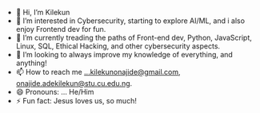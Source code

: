 - 👋 Hi, I’m Kilekun
- 👀 I’m interested in Cybersecurity, starting to explore AI/ML, and i also enjoy Frontend dev for fun.
- 🌱 I’m currently treading the paths of Front-end dev, Python, JavaScript, Linux, SQL, Ethical Hacking, and other cybersecurity aspects.
- 💞️ I’m looking to always improve my knowledge of everything, and anything!
- 📫 How to reach me ...kilekunonajide@gmail.com, onajide.adekilekun@stu.cu.edu.ng. 
- 😄 Pronouns: ... He/Him
- ⚡ Fun fact: Jesus loves us, so much!
